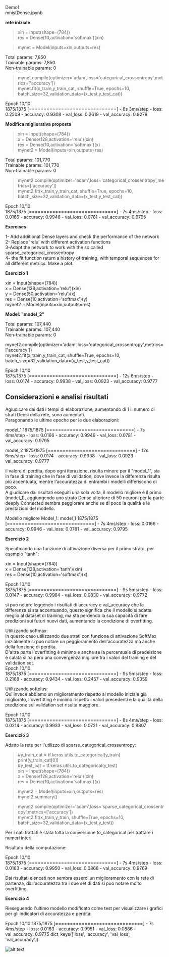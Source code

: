 
 Demo1:   
 mnistDense.ipynb  


**rete iniziale**  
> xin = Input(shape=(784))   
> res = Dense(10,activation='softmax')(xin)   

> mynet = Model(inputs=xin,outputs=res)   
     
Total params: 7,850  
Trainable params: 7,850  
Non-trainable params: 0  

> mynet.compile(optimizer='adam',loss='categorical_crossentropy',metrics=['accuracy'])    
> mynet.fit(x_train,y_train_cat, shuffle=True, epochs=10, batch_size=32,validation_data=(x_test,y_test_cat))    
  
Epoch 10/10  
1875/1875 [==============================] - 6s 3ms/step - loss: 0.2509 - accuracy: 0.9308 - val_loss: 0.2619 - val_accuracy: 0.9279  



**Modifica migliorativa proposta**  
> xin = Input(shape=(784))   
> x = Dense(128,activation='relu')(xin)   
> res = Dense(10,activation='softmax')(x)   
> mynet2 = Model(inputs=xin,outputs=res)   
                    
Total params: 101,770  
Trainable params: 101,770  
Non-trainable params: 0  

> mynet2.compile(optimizer='adam',loss='categorical_crossentropy',metrics=['accuracy'])   
> mynet2.fit(x_train,y_train_cat, shuffle=True, epochs=10, batch_size=32,validation_data=(x_test,y_test_cat))   


Epoch 10/10  
1875/1875 [==============================] - 7s 4ms/step - loss: 0.0166 - accuracy: 0.9946 - val_loss: 0.0781 - val_accuracy: 0.9795  


**Exercises**  

   1- Add additional Dense layers and check the performance of the network  
   2- Replace 'relu' with different activation functions  
   3-Adapt the network to work with the so called sparse_categorical_crossentropy  
   4- the fit function return a history of training, with temporal sequences for all different metrics. Make a plot.  


**Esercizio 1**    
  
xin = Input(shape=(784))  
x = Dense(128,activation='relu')(xin)  
y = Dense(50,activation='relu')(x)  
res = Dense(10,activation='softmax')(y)  
mynet2 = Model(inputs=xin,outputs=res)  


**Model: "model_2"**  
                                                                   
Total params: 107,440   
Trainable params: 107,440   
Non-trainable params: 0   


mynet2.compile(optimizer='adam',loss='categorical_crossentropy',metrics=['accuracy'])   
mynet2.fit(x_train,y_train_cat, shuffle=True, epochs=10, batch_size=32,validation_data=(x_test,y_test_cat))    


Epoch 10/10  
1875/1875 [==============================] - 12s 6ms/step - loss: 0.0174 - accuracy: 0.9938 - val_loss: 0.0923 - val_accuracy: 0.9777  

## Considerazioni e analisi risultati   
Agiudicare dai dati i tempi di elaborazione, aumentando di 1 il numero di strati Densi della rete, sono aumentati.  
Paragonando le ultime epoche per le due elaborazioni:  

model_1 1875/1875 [==============================] - 7s 4ms/step - loss: 0.0166 - accuracy: 0.9946 - val_loss: 0.0781 - val_accuracy: 0.9795  

model_2 1875/1875 [==============================] - 12s 6ms/step - loss: 0.0174 - accuracy: 0.9938 - val_loss: 0.0923 - val_accuracy: 0.9777  
  
il valore di perdita, dopo ogni iterazione, risulta minore per il "model_1", sia in fase di training che in fase di validation, dove invece la differenza  risulta più accentuata, mentre l'accuratezza di entrambi i modelli differiscono di poco.  
A giudicare dai risultati eseguiti una sola volta, il modello migliore è il primo (model_1), aggiungendo uno strato Dense ulteriore di 50 neuroni per la parte deeply Connected sembra peggiorare anche se di poco la qualità e le prestazioni del modello.  

Modello migliore Model_1:
model_1 1875/1875 [==============================] - 7s 4ms/step - loss: 0.0166 - accuracy: 0.9946 - val_loss: 0.0781 - val_accuracy: 0.9795  

**Esercizio 2**    

Specificando una funzione di attivazione diversa per il primo strato, per esempio "tanh":  

xin = Input(shape=(784))  
x = Dense(128,activation='tanh')(xin)  
res = Dense(10,activation='softmax')(x)  
  
Epoch 10/10  
1875/1875 [==============================] - 9s 5ms/step - loss: 0.0147 - accuracy: 0.9964 - val_loss: 0.0830 - val_accuracy: 0.9772  

si puo notare leggendo i risultati di accuracy e val_accuracy che la differenza si sta accentuando, questo significa che il modello si adatta meglio al dataset di training, ma sta perdendo la sua capacità di fare predizioni sui futuri nuovi dati, aumentando la condizione di overfitting.   

Utilizzando softmax:  
In questo caso utilizzando due strati con funzione di attivazione SoftMax inizialmente si puo notare un peggioramento dell'accuratezza ma anche della funzione di perdita.  
D'altra parte l'overfitting è minimo e anche se la percentuale di predeizione è calata si ha pero una convergenza migliore tra i valori del training e del validation set.  
Epoch 10/10  
1875/1875 [==============================] - 9s 5ms/step - loss: 0.2168 - accuracy: 0.9434 - val_loss: 0.2457 - val_accuracy: 0.9359  

Utilizzando softplus:  
Qui invece abbiamo un miglioramento rispetto al modello iniziale già migliorato, l'overfitting è minimo rispetto i valori precedenti e la qualità della predizione sul validation set risulta maggiore.  

Epoch 10/10  
1875/1875 [==============================] - 8s 4ms/step - loss: 0.0214 - accuracy: 0.9933 - val_loss: 0.0721 - val_accuracy: 0.9807  


**Esercizio 3**  

Adatto la rete per l'utilizzo di sparse_categorical_crossentropy:  


> #y_train_cat = tf.keras.utils.to_categorical(y_train)  
> print(y_train_cat[0])  
> #y_test_cat = tf.keras.utils.to_categorical(y_test)  
> xin = Input(shape=(784))  
> x = Dense(128,activation='relu')(xin)  
> res = Dense(10,activation='softmax')(x)  

> mynet2 = Model(inputs=xin,outputs=res)  
> mynet2.summary()  

> mynet2.compile(optimizer='adam',loss='sparse_categorical_crossentropy',metrics=['accuracy'])  
> mynet2.fit(x_train,y_train, shuffle=True, epochs=10, batch_size=32,validation_data=(x_test,y_test))  

Per i dati trattati è stata tolta la conversione to_categorical per trattare i numeri interi.  

Risultato della computazione:  

Epoch 10/10    
1875/1875 [==============================] - 7s 4ms/step - loss: 0.0163 - accuracy: 0.9950 - val_loss: 0.0868 - val_accuracy: 0.9769  

Dai risultati elencati non sembra esserci un miglioramento con la rete di partenza, dall'accuratezza tra i due set di dati si puo notare molto overfitting.

**Esercizio 4**  

Rieseguendo l'ultimo modello modificato come test per visualizzare i grafici per gli indicatori di accuratezza e perdita:

Epoch 10/10
1875/1875 [==============================] - 7s 4ms/step - loss: 0.0163 - accuracy: 0.9951 - val_loss: 0.0886 - val_accuracy: 0.9775
dict_keys(['loss', 'accuracy', 'val_loss', 'val_accuracy'])


![alt text](http://url/to/img.png)
